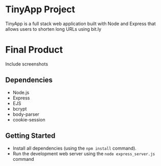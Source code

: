 # TinyApp Project

TinyApp is a full stack web application built with Node and Express that allows users to shorten long URLs using bit.ly

# Final Product

Include screenshots

## Dependencies

- Node.js
- Express
- EJS
- bcrypt
- body-parser
- cookie-session

## Getting Started

- Install all dependencies (using the `npm install` command).
- Run the development web server using the `node express_server.js` command
